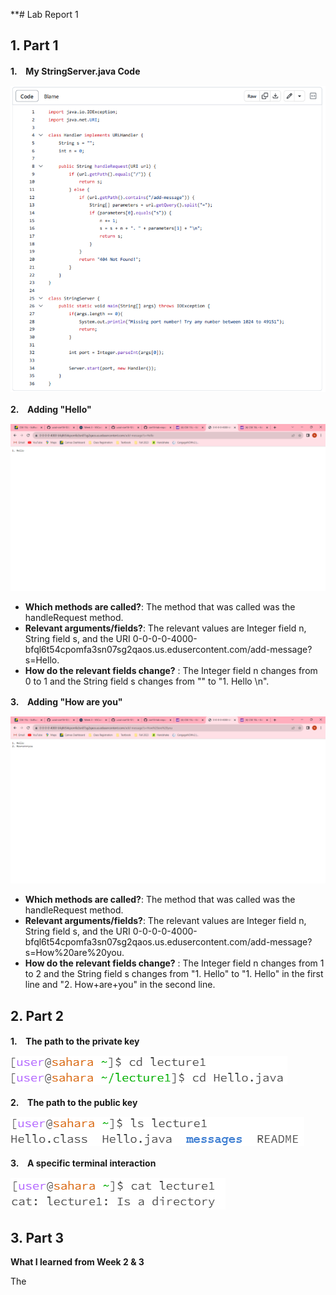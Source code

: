 **# Lab Report 1
## 1. Part 1
**1.　My StringServer.java Code**

![Image](StringServer.png)

**2.　Adding "Hello"**

![Image](Hello.png)

* **Which methods are called?**: The method that was called was the handleRequest method.
* **Relevant arguments/fields?**: The relevant values are Integer field n, String field s, and the URI 0-0-0-0-4000-bfql6t54cpomfa3sn07sg2qaos.us.edusercontent.com/add-message?s=Hello.
* **How do the relevant fields change?** : The Integer field n changes from 0 to 1 and the String field s changes from "" to "1. Hello \n".

**3.　Adding "How are you"**

![Image](How%20are%20you.png)

* **Which methods are called?**: The method that was called was the handleRequest method.
* **Relevant arguments/fields?**: The relevant values are Integer field n, String field s, and the URI 0-0-0-0-4000-bfql6t54cpomfa3sn07sg2qaos.us.edusercontent.com/add-message?s=How%20are%20you.
* **How do the relevant fields change?** : The Integer field n changes from 1 to 2 and the String field s changes from "1. Hello" to "1. Hello" in the first line and "2. How+are+you" in the second line.

## 2. Part 2
**1.　The path to the private key**

![Image](cd%20directory.png)

**2.　The path to the public key**

![Image](ls%20directory.png)

**3.　A specific terminal interaction**

![Image](cat%20directory.png)

## 3. Part 3
**What I learned from Week 2 & 3**

The 
